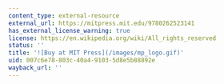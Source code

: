 ```yaml
---
content_type: external-resource
external_url: https://mitpress.mit.edu/9780262523141
has_external_license_warning: true
license: https://en.wikipedia.org/wiki/All_rights_reserved
status: ''
title: '![Buy at MIT Press](/images/mp_logo.gif)'
uid: 007c6e78-803c-40a4-9103-5d8e5b88892e
wayback_url: ''
---
```

